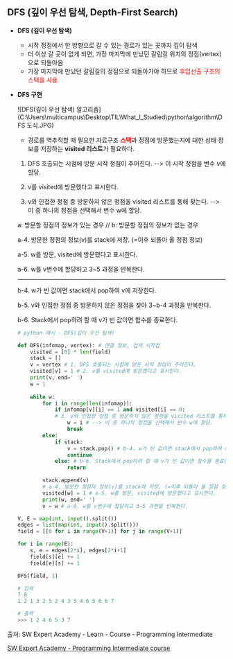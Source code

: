 ## DFS (깊이 우선 탐색, Depth-First Search)

- <strong>DFS (깊이 우선 탐색)</strong>

  - 시작 정점에서 한 방향으로 갈 수 있는 경로가 있는 곳까지 깊이 탐색
  - 더 이상 갈 곳이 없게 되면, 가장 마지막에 만났던 갈림길 위치의 정점(vertex)으로 되돌아옴
  - 가장 마지막에 만났던 갈림길의 정점으로 되돌아가야 하므로 <span style="color:red">후입선출 구조의 스택을 사용</span>
  
  

- <strong>DFS 구현</strong>

  ![DFS(깊이 우선 탐색) 알고리즘](C:\Users\multicampus\Desktop\TIL\What_I_Studied\python\algorithm\DFS 도식.JPG)

  - 경로를 역추적할 때 필요한 자료구조 <strong><span style='color:red'>스택</span></strong>과 정점에 방문했는지에 대한 상태 정보를 저장하는 <strong>visited 리스트</strong>가 필요하다.

  1. DFS 호출되는 시점에 방문 시작 정점이 주어진다.
     --> 이 시작 정점을 변수 v에 할당.
  2. v를 visited에 방문했다고 표시한다.

  3. v와 인접한 정점 중 방문하지 않은 정점을 visited 리스트를 통해 찾는다.
     --> 이 중 하나의 정점을 선택해서 변수 w에 할당.

  a: 방문할 정점의 정보가 있는 경우 // b: 방문할 정점의 정보가 없는 경우

  a-4. 방문한 정점의 정보(v)를 stack에 저장. (=이후 되돌아 올 정점 정보)

  a-5. w를 방문, visited에 방문했다고 표시한다.

  a-6. w를 v변수에 할당하고 3~5 과정을 반복한다.

  ---

  b-4. w가 빈 값이면 stack에서 pop하여 v에 저장한다.

  b-5. v와 인접한 정점 중 방문하지 않은 정점을 찾아 3~b-4 과정을 반복한다.

  b-6. Stack에서 pop하려 할 때 v가 빈 값이면 함수를 종료한다.

  ```python
  # python 예시 - DFS(깊이 우선 탐색)
  
  def DFS(infomap, vertex): # 연결 정보, 검색 시작점
      visited = [0] * len(field)
      stack = []
      v = vertex # 1. DFS 호출되는 시점에 방문 시작 정점이 주어진다.
      visited[v] = 1 # 2. v를 visited에 방문했다고 표시한다.
      print(v, end=' ')
      w = 1    
      
      while w:
          for i in range(len(infomap)):
              if infomap[v][i] == 1 and visited[i] == 0:
              # 3. v와 인접한 정점 중 방문하지 않은 정점을 visited 리스트를 통해 찾는다.
                  w = i # --> 이 중 하나의 정점을 선택해서 변수 w에 할당.
                  break
          else:
              if stack:
                  v = stack.pop() # b-4. w가 빈 값이면 stack에서 pop하여 v에 저장한다.
                  continue
              else: # b-6. Stack에서 pop하려 할 때 v가 빈 값이면 함수를 종료한다.
                  return
  
          stack.append(v) 
          # a-4. 방문한 정점의 정보(v)를 stack에 저장. (=이후 되돌아 올 정점 정보)
          visited[w] = 1 # a-5. w를 방문, visited에 방문했다고 표시한다.
          print(w, end=' ')
          v = w # a-6. w를 v변수에 할당하고 3~5 과정을 반복한다.
  
  V, E = map(int, input().split())
  edges = list(map(int, input().split()))
  field = [[0 for i in range(V+1)] for j in range(V+1)]
  
  for i in range(E):
      s, e = edges[2*i], edges[2*i+1]
      field[s][e] += 1
      field[e][s] += 1
  
  DFS(field, 1)
  
  # 입력
  7 8
  1 2 1 3 2 5 2 4 3 5 4 6 5 6 6 7
  
  # 출력
  >>> 1 2 4 6 5 3 7
  ```

  









출처: SW Expert Academy - Learn - Course - Programming Intermediate

[SW Expert Academy - Programming Intermediate course](https://swexpertacademy.com/main/learn/course/subjectList.do?courseId=AVuPDN86AAXw5UW6)

